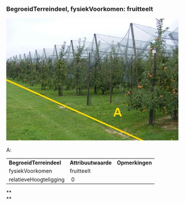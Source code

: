 ### BegroeidTerreindeel, fysiekVoorkomen: fruitteelt

![](media/f949fa023214537290491a780ced11d0c15d4a1d.jpg)

A:

|                         |                     |                 |
|-------------------------|---------------------|-----------------|
| **BegroeidTerreindeel** | **Attribuutwaarde** | **Opmerkingen** |
| fysiekVoorkomen         | fruitteelt          |                 |
| relatieveHoogteligging  |  0                  |                 |

**  
**
